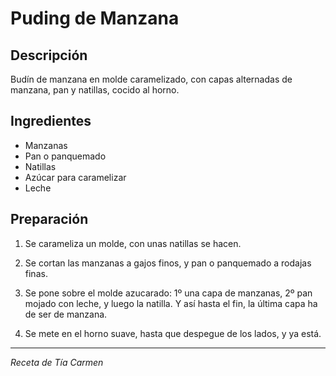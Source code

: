 # Puding de Manzana

## Descripción
Budín de manzana en molde caramelizado, con capas alternadas de manzana, pan y natillas, cocido al horno.

## Ingredientes
- Manzanas
- Pan o panquemado
- Natillas
- Azúcar para caramelizar
- Leche

## Preparación

1. Se carameliza un molde, con unas natillas se hacen.

2. Se cortan las manzanas a gajos finos, y pan o panquemado a rodajas finas.

3. Se pone sobre el molde azucarado: 1º una capa de manzanas, 2º pan mojado con leche, y luego la natilla. Y así hasta el fin, la última capa ha de ser de manzana.

4. Se mete en el horno suave, hasta que despegue de los lados, y ya está.

---
*Receta de Tía Carmen*
